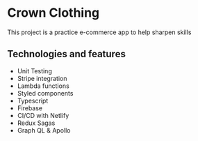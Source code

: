 # Crown Clothing

This project is a practice e-commerce app to help sharpen skills

## Technologies and features

- Unit Testing
- Stripe integration
- Lambda functions
- Styled components
- Typescript
- Firebase
- CI/CD with Netlify
- Redux Sagas
- Graph QL & Apollo
